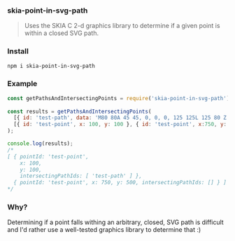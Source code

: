 ### skia-point-in-svg-path
> Uses the SKIA C 2-d graphics library to determine if a given point is within a closed SVG path.

### Install
```bash
npm i skia-point-in-svg-path
```

### Example
```javascript
const getPathsAndIntersectingPoints = require('skia-point-in-svg-path')
  
const results = getPathsAndIntersectingPoints(
  [{ id: 'test-path', data: 'M80 80A 45 45, 0, 0, 0, 125 125L 125 80 Z' }], 
  [{ id: 'test-point', x: 100, y: 100 }, { id: 'test-point', x:750, y: 500 }]
);

console.log(results);
/*
[ { pointId: 'test-point',
    x: 100,
    y: 100,
    intersectingPathIds: [ 'test-path' ] },
  { pointId: 'test-point', x: 750, y: 500, intersectingPathIds: [] } ]
*/
```

### Why?
Determining if a point falls withing an arbitrary, closed, SVG path is difficult and I'd rather use a well-tested graphics library to determine that :) 
